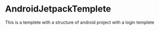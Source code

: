 # AndroidJetpackTemplete
This is a templete with a structure of android project with a login templete 
